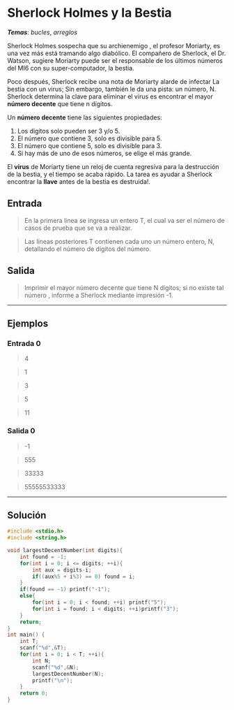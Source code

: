 # Sherlock Holmes y la Bestia

_**Temas**_: _bucles_, _arreglos_

Sherlock Holmes sospecha que su archienemigo , el profesor Moriarty, es una vez más está tramando algo diabólico. El compañero de Sherlock, el Dr. Watson, sugiere Moriarty puede ser el responsable de los últimos números del MI6 con su super-computador, la bestia.

Poco después, Sherlock recibe una nota de Moriarty alarde de infectar La bestia con un virus; Sin embargo, también le da una pista: un número, N. Sherlock determina la clave para eliminar el virus es encontrar el mayor **número decente** que tiene n dígitos.

Un **número decente** tiene las siguientes propiedades:

1. Los digitos solo pueden ser 3 y/o 5.
2. El número que contiene 3, solo es divisible para 5.
3. El número que contiene 5, solo es divisible para 3.
4. Si hay más de uno de esos números, se elige el más grande.

El **virus** de Moriarty tiene un reloj de cuenta regresiva para la destrucción de la bestia, y el tiempo se acaba rápido. La tarea es ayudar a Sherlock encontrar la **llave** antes de la bestia es destruida!.

## Entrada

> En la primera linea se ingresa un entero T, el cual va ser el número de casos de prueba que se va a realizar.

> Las líneas posteriores T contienen cada uno un número entero, N, detallando el número de dígitos del número.

## Salida

> Imprimir el mayor número decente que tiene N dígitos; si no existe tal número , informe a Sherlock mediante impresión -1.

---

## Ejemplos

### Entrada 0

> 4

> 1

> 3

> 5

> 11

### Salida 0

> -1

> 555

> 33333

> 55555533333

---

## Solución

```C
#include <stdio.h>
#include <string.h>

void largestDecentNumber(int digits){
    int found = -1;
    for(int i = 0; i <= digits; ++i){
        int aux = digits-i;
        if((aux%5 + i%3) == 0) found = i;
    }
    if(found == -1) printf("-1");
    else{
        for(int i = 0; i < found; ++i) printf("5");
        for(int i = found; i < digits; ++i)printf("3");
    }
    return;
}
int main() {
    int T;
    scanf("%d",&T);
    for(int i = 0; i < T; ++i){
        int N;
        scanf("%d",&N);
        largestDecentNumber(N);
        printf("\n");
    }
    return 0;
}
```
